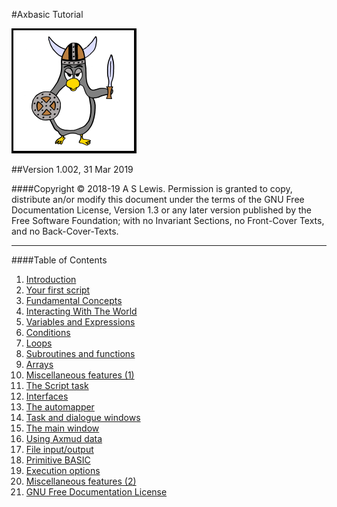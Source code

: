 #Axbasic Tutorial

![Axmud logo](img/index/axmud_logo.png)

##Version 1.002, 31 Mar 2019

####Copyright © 2018-19 A S Lewis. Permission is granted to copy, distribute an/or modify this document under the terms of the GNU Free Documentation License, Version 1.3 or any later version published by the Free Software Foundation; with no Invariant Sections, no Front-Cover Texts, and no Back-Cover-Texts.

---

####Table of Contents

1. [Introduction](ch01.html)
2. [Your first script](ch02.html)
3. [Fundamental Concepts](ch03.html)
4. [Interacting With The World](ch04.html)
5. [Variables and Expressions](ch05.html)
6. [Conditions](ch06.html)
7. [Loops](ch07.html)
8. [Subroutines and functions](ch08.html)
9. [Arrays](ch09.html)
10. [Miscellaneous features (1)](ch10.html)
11. [The Script task](ch11.html)
12. [Interfaces](ch12.html)
13. [The automapper](ch13.html)
14. [Task and dialogue windows](ch14.html)
15. [The main window](ch15.html)
16. [Using Axmud data](ch16.html)
17. [File input/output](ch17.html)
18. [Primitive BASIC](ch18.html)
19. [Execution options](ch19.html)
20. [Miscellaneous features (2)](ch20.html)
21. [GNU Free Documentation License](ch21.html)
